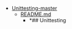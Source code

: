 - <a href = "E:\Node_projects\Node_Way\NBase\_Md\_Index\__Closer\_HPW\_Repos_HowProgrammingWorks_17_05_2020\Unittesting-master\cat.Unittesting-master\dir.Unittesting-master.md">Unittesting-master</a>
    - <a href = "E:\Node_projects\Node_Way\NBase\_Md\_Index\__Closer\_HPW\_Repos_HowProgrammingWorks_17_05_2020\Unittesting-master\README.md">README.md</a>
        - *## Unittesting
